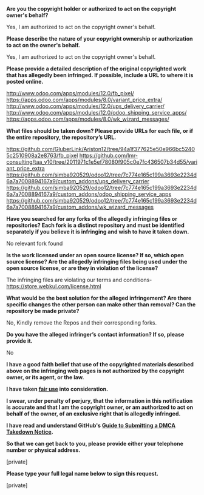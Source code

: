 **Are you the copyright holder or authorized to act on the copyright owner's behalf?**

Yes, I am authorized to act on the copyright owner's behalf.

**Please describe the nature of your copyright ownership or authorization to act on the owner's behalf.**

Yes, I am authorized to act on the copyright owner's behalf.

**Please provide a detailed description of the original copyrighted work that has allegedly been infringed. If possible, include a URL to where it is posted online.**

http://www.odoo.com/apps/modules/12.0/fb_pixel/
https://apps.odoo.com/apps/modules/8.0/variant_price_extra/
http://www.odoo.com/apps/modules/12.0/ups_delivery_carrier/
http://www.odoo.com/apps/modules/12.0/odoo_shipping_service_apps/
https://apps.odoo.com/apps/modules/8.0/wk_wizard_messages/

**What files should be taken down? Please provide URLs for each file, or if the entire repository, the repository’s URL.**

https://github.com/GluberLink/Ariston12/tree/94a1f377625e50e966bc52405c2510908a2e8763/fb_pixel
https://github.com/lmr-consulting/taa_v10/tree/2011971c1e5ef78080f905c0e7fc436507b34d55/variant_price_extra
https://github.com/simba920529/odoo12/tree/7c774e165c199a3693e2234d6a7a7008894167a9/custom_addons/ups_delivery_carrier
https://github.com/simba920529/odoo12/tree/7c774e165c199a3693e2234d6a7a7008894167a9/custom_addons/odoo_shipping_service_apps
https://github.com/simba920529/odoo12/tree/7c774e165c199a3693e2234d6a7a7008894167a9/custom_addons/wk_wizard_messages

**Have you searched for any forks of the allegedly infringing files or repositories? Each fork is a distinct repository and must be identified separately if you believe it is infringing and wish to have it taken down.**

No relevant fork found

**Is the work licensed under an open source license? If so, which open source license? Are the allegedly infringing files being used under the open source license, or are they in violation of the license?**

The infringing files are violating our terms and conditions- https://store.webkul.com/license.html

**What would be the best solution for the alleged infringement? Are there specific changes the other person can make other than removal? Can the repository be made private?**

No, Kindly remove the Repos and their corresponding forks.

**Do you have the alleged infringer’s contact information? If so, please provide it.**

No

**I have a good faith belief that use of the copyrighted materials described above on the infringing web pages is not authorized by the copyright owner, or its agent, or the law.**

**I have taken <a href="https://www.lumendatabase.org/topics/22">fair use</a> into consideration.**

**I swear, under penalty of perjury, that the information in this notification is accurate and that I am the copyright owner, or am authorized to act on behalf of the owner, of an exclusive right that is allegedly infringed.**

**I have read and understand GitHub's <a href="https://help.github.com/articles/guide-to-submitting-a-dmca-takedown-notice/">Guide to Submitting a DMCA Takedown Notice</a>.**

**So that we can get back to you, please provide either your telephone number or physical address.**

[private]  

**Please type your full legal name below to sign this request.**

[private]  

